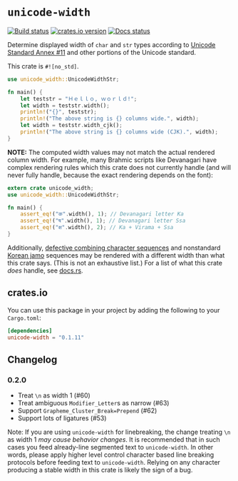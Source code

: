 # `unicode-width`

[![Build status](https://github.com/unicode-rs/unicode-width/actions/workflows/rust.yml/badge.svg)](https://github.com/unicode-rs/unicode-width/actions/workflows/rust.yml)
[![crates.io version](https://img.shields.io/crates/v/unicode-width)](https://crates.io/crates/unicode-width)
[![Docs status](https://img.shields.io/docsrs/unicode-width)](https://docs.rs/unicode-width/)

Determine displayed width of `char` and `str` types according to [Unicode Standard Annex #11][UAX11]
and other portions of the Unicode standard.

This crate is `#![no_std]`.

[UAX11]: http://www.unicode.org/reports/tr11/

```rust
use unicode_width::UnicodeWidthStr;

fn main() {
    let teststr = "Ｈｅｌｌｏ, ｗｏｒｌｄ!";
    let width = teststr.width();
    println!("{}", teststr);
    println!("The above string is {} columns wide.", width);
    let width = teststr.width_cjk();
    println!("The above string is {} columns wide (CJK).", width);
}
```

**NOTE:** The computed width values may not match the actual rendered column
width. For example, many Brahmic scripts like Devanagari have complex rendering rules
which this crate does not currently handle (and will never fully handle, because
the exact rendering depends on the font):

```rust
extern crate unicode_width;
use unicode_width::UnicodeWidthStr;

fn main() {
    assert_eq!("क".width(), 1); // Devanagari letter Ka
    assert_eq!("ष".width(), 1); // Devanagari letter Ssa
    assert_eq!("क्ष".width(), 2); // Ka + Virama + Ssa
}
```

Additionally, [defective combining character sequences](https://unicode.org/glossary/#defective_combining_character_sequence)
and nonstandard [Korean jamo](https://unicode.org/glossary/#jamo) sequences may
be rendered with a different width than what this crate says. (This is not an
exhaustive list.) For a list of what this crate *does* handle, see
[docs.rs](https://docs.rs/unicode-width/latest/unicode_width/#rules-for-determining-width).

## crates.io

You can use this package in your project by adding the following
to your `Cargo.toml`:

```toml
[dependencies]
unicode-width = "0.1.11"
```


## Changelog


### 0.2.0

 - Treat `\n` as width 1 (#60)
 - Treat ambiguous `Modifier_Letter`s as narrow (#63)
 - Support `Grapheme_Cluster_Break=Prepend` (#62)
 - Support lots of ligatures (#53)

Note: If you are using `unicode-width` for linebreaking, the change treating `\n` as width 1 _may cause behavior changes_. It is recommended that in such cases you feed already-line segmented text to `unicode-width`. In other words, please apply higher level control character based line breaking protocols before feeding text to `unicode-width`. Relying on any character producing a stable width in this crate is likely the sign of a bug.
